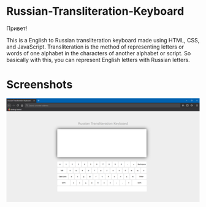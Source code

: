 # Russian-Transliteration-Keyboard
Привет!

This is a English to Russian transliteration keyboard made using HTML, CSS, and JavaScript. Transliteration is the method of representing letters or words of one alphabet in the characters of another alphabet or script. So basically with this, you can represent English letters with Russian letters.

# Screenshots
![alt text](https://raw.githubusercontent.com/BeardedFish/Russian-Transliteration-Keyboard/master/screenshots/preview.png "Webpage preview")
